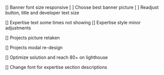 [] Banner font size responsive
  [ ] Choose best banner picture
  [ ] Readjust button, title and developer text size

[] Expertise text some times not showing
[] Expertise style minor adjustments

[] Projects picture retaken

[] Projects modal re-design

[] Optimize solution and reach 80+ on lighthouse

[] Change font for expertise section descriptions